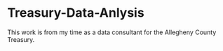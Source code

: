 # Treasury-Data-Anlysis
This work is from my time as a data consultant for the Allegheny County Treasury. 

